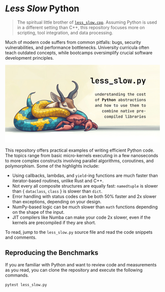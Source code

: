 # _Less Slow_ Python

> The spiritual little brother of [`less_slow.cpp`](https://github.com/ashvardanian/less_slow.cpp).
> Assuming Python is used in a different setting than C++, this repository focuses more on scripting, tool integration, and data processing.

Much of modern code suffers from common pitfalls: bugs, security vulnerabilities, and performance bottlenecks. University curricula often teach outdated concepts, while bootcamps oversimplify crucial software development principles.

![Less Slow Python](https://github.com/ashvardanian/ashvardanian/blob/master/repositories/less_slow.py.jpg?raw=true)

This repository offers practical examples of writing efficient Python code.
The topics range from basic micro-kernels executing in a few nanoseconds to more complex constructs involving parallel algorithms, coroutines, and polymorphism. Some of the highlights include:

- Using callbacks, lambdas, and `yield`-ing functions are much faster than iterator-based routines, unlike Rust and C++.
- Not every all composite structures are equally fast: `namedtuple` is slower than { `dataclass`, `class` } is slower than `dict`.
- Error handling with status codes can be both 50% faster and 2x slower than exceptions, depending on your design.
- NumPy-based logic can be much slower than `math` functions depending on the shape of the input.
- JIT compilers like Numba can make your code 2x slower, even if the kernels are precompiled if they are short.

To read, jump to the `less_slow.py` source file and read the code snippets and comments.

## Reproducing the Benchmarks

If you are familiar with Python and want to review code and measurements as you read, you can clone the repository and execute the following commands.

```sh
pytest less_slow.py
```
